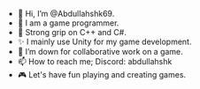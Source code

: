 - 👋 Hi, I’m @Abdullahshk69.
- 👀 I am a game programmer.
- 🌱 Strong grip on C++ and C#.
- ✨ I mainly use Unity for my game development.
- 💞️ I’m down for collaborative work on a game.
- 📫 How to reach me; Discord: abdullahshk
- 🎮 Let's have fun playing and creating games.

<!---
Abdullahshk69/Abdullahshk69 is a ✨ special ✨ repository because its `README.md` (this file) appears on your GitHub profile.
You can click the Preview link to take a look at your changes.
--->
